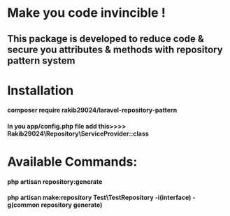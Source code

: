 # Make you code invincible !

## This package is developed to reduce code & secure you attributes & methods with repository pattern system

# Installation

#### composer require rakib29024/laravel-repository-pattern
#### In you app/config.php file add this>>>> Rakib29024\Repository\ServiceProvider::class

# Available Commands:
#### php artisan repository:generate
#### php artisan make:repository Test\TestRepository -i(interface) -g(common repository generate)